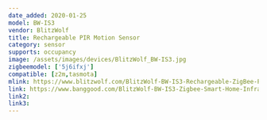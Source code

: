 ```yaml
---
date_added: 2020-01-25
model: BW-IS3
vendor: BlitzWolf
title: Rechargeable PIR Motion Sensor
category: sensor
supports: occupancy
image: /assets/images/devices/BlitzWolf_BW-IS3.jpg
zigbeemodel: ['5j6ifxj']
compatible: [z2m,tasmota]
mlink: https://www.blitzwolf.com/BlitzWolf-BW-IS3-Rechargeable-ZigBee-PIR-Motion-Sensor-with-ZigBee-Control,-Alarm-Notification,-110%C2%B0Detection-Angle,-6-8m-Detection-Range,-Rotatable-Design-and-Built-in-Battery-p-442.html
link: https://www.banggood.com/BlitzWolf-BW-IS3-Zigbee-Smart-Home-Infrared-Detection-Human-Body-Movement-Sensor-Alarm-p-1604216.html
link2: 
link3: 
---
```



